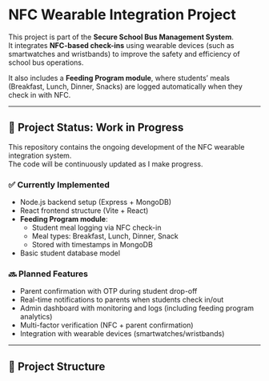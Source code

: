 # NFC Wearable Integration Project

This project is part of the **Secure School Bus Management System**.  
It integrates **NFC-based check-ins** using wearable devices (such as smartwatches and wristbands) to improve the safety and efficiency of school bus operations.  

It also includes a **Feeding Program module**, where students’ meals (Breakfast, Lunch, Dinner, Snacks) are logged automatically when they check in with NFC.

---

## 🚧 Project Status: Work in Progress

This repository contains the ongoing development of the NFC wearable integration system.  
The code will be continuously updated as I make progress.  

### ✅ Currently Implemented
- Node.js backend setup (Express + MongoDB)  
- React frontend structure (Vite + React)  
- **Feeding Program module**:  
  - Student meal logging via NFC check-in  
  - Meal types: Breakfast, Lunch, Dinner, Snack  
  - Stored with timestamps in MongoDB  
- Basic student database model  

### 🔜 Planned Features
- Parent confirmation with OTP during student drop-off  
- Real-time notifications to parents when students check in/out  
- Admin dashboard with monitoring and logs (including feeding program analytics)  
- Multi-factor verification (NFC + parent confirmation)  
- Integration with wearable devices (smartwatches/wristbands)  

---

## 📂 Project Structure
